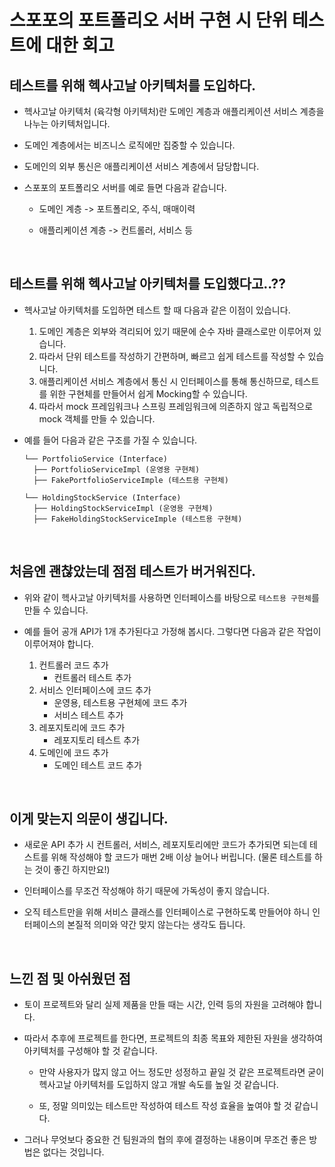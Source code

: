 # 스포포의 포트폴리오 서버 구현 시 단위 테스트에 대한 회고

## 테스트를 위해 헥사고날 아키텍처를 도입하다.

- 헥사고날 아키텍처 (육각형 아키텍처)란 도메인 계층과 애플리케이션 서비스 계층을 나누는 아키텍처입니다.

- 도메인 계층에서는 비즈니스 로직에만 집중할 수 있습니다.

- 도메인의 외부 통신은 애플리케이션 서비스 계층에서 담당합니다.

- 스포포의 포트폴리오 서버를 예로 들면 다음과 같습니다.

  - 도메인 계층 -> 포트폴리오, 주식, 매매이력

  - 애플리케이션 계층 -> 컨트롤러, 서비스 등

<br>

## 테스트를 위해 헥사고날 아키텍처를 도입했다고..??

- 헥사고날 아키텍처를 도입하면 테스트 할 때 다음과 같은 이점이 있습니다.

  1. 도메인 계층은 외부와 격리되어 있기 때문에 순수 자바 클래스로만 이루어져 있습니다.
  2. 따라서 단위 테스트를 작성하기 간편하며, 빠르고 쉽게 테스트를 작성할 수 있습니다.
  3. 애플리케이션 서비스 계층에서 통신 시 인터페이스를 통해 통신하므로, 테스트를 위한 구현체를 만들어서 쉽게 Mocking할 수 있습니다.
  4. 따라서 mock 프레임워크나 스프링 프레임워크에 의존하지 않고 독립적으로 mock 객체를 만들 수 있습니다.

- 예를 들어 다음과 같은 구조를 가질 수 있습니다.

  ```
  └── PortfolioService (Interface)
    ├── PortfolioServiceImpl (운영용 구현체)
    ├── FakePortfolioServiceImple (테스트용 구현체)

  └── HoldingStockService (Interface)
    ├── HoldingStockServiceImpl (운영용 구현체)
    ├── FakeHoldingStockServiceImple (테스트용 구현체)
  ```

<br>

## 처음엔 괜찮았는데 점점 테스트가 버거워진다.

- 위와 같이 헥사고날 아키텍처를 사용하면 인터페이스를 바탕으로 `테스트용 구현체`를 만들 수 있습니다.

- 예를 들어 공개 API가 1개 추가된다고 가정해 봅시다. 그렇다면 다음과 같은 작업이 이루어져야 합니다.

  1. 컨트롤러 코드 추가
     - 컨트롤러 테스트 추가
  2. 서비스 인터페이스에 코드 추가
     - 운영용, 테스트용 구현체에 코드 추가
     - 서비스 테스트 추가
  3. 레포지토리에 코드 추가
     - 레포지토리 테스트 추가
  4. 도메인에 코드 추가
     - 도메인 테스트 코드 추가

<br>

## 이게 맞는지 의문이 생깁니다.

- 새로운 API 추가 시 컨트롤러, 서비스, 레포지토리에만 코드가 추가되면 되는데 테스트를 위해 작성해야 할 코드가 매번 2배 이상 늘어나 버립니다. (물론 테스트를 하는 것이 좋긴 하지만요!)

- 인터페이스를 무조건 작성해야 하기 때문에 가독성이 좋지 않습니다.

- 오직 테스트만을 위해 서비스 클래스를 인터페이스로 구현하도록 만들어야 하니 인터페이스의 본질적 의미와 약간 맞지 않는다는 생각도 듭니다.

<br>

## 느낀 점 및 아쉬웠던 점

- 토이 프로젝트와 달리 실제 제품을 만들 때는 시간, 인력 등의 자원을 고려해야 합니다.

- 따라서 추후에 프로젝트를 한다면, 프로젝트의 최종 목표와 제한된 자원을 생각하여 아키텍처를 구성해야 할 것 같습니다.

  - 만약 사용자가 많지 않고 어느 정도만 성정하고 끝일 것 같은 프로젝트라면 굳이 헥사고날 아키텍처를 도입하지 않고 개발 속도를 높일 것 같습니다.

  - 또, 정말 의미있는 테스트만 작성하여 테스트 작성 효율을 높여야 할 것 같습니다.

- 그러나 무엇보다 중요한 건 팀원과의 협의 후에 결정하는 내용이며 무조건 좋은 방법은 없다는 것입니다.
